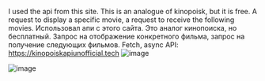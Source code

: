 I used the api from this site. This is an analogue of kinopoisk, but it is free. A request to display a specific movie, a request to receive the following movies.
Использовал апи с этого сайта. Это аналог кинопоиска, но бесплатный. Запрос на отображение конкретного фильма, запрос на получение следующих фильмов.
Fetch, async
API: https://kinopoiskapiunofficial.tech
![image](https://github.com/NikWither/onlineCinema/assets/74288513/16d21adb-4e31-44b1-b1a7-cb54170b6ce8)

![image](https://github.com/NikWither/onlineCinema/assets/74288513/52e454f9-c144-4cbb-a1bf-b31f10b8a1e2)
